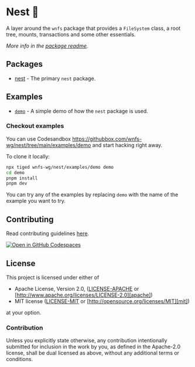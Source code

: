 # Nest 🪺

A layer around the `wnfs` package that provides a `FileSystem` class, a root tree, mounts, transactions and some other essentials.

_More info in the [package readme](https://github.com/wnfs-wg/nest/tree/main/packages/nest/README.md)._

## Packages

- [nest](https://github.com/wnfs-wg/nest/tree/main/packages/nest) - The primary `nest` package.

## Examples

- [`demo`](https://github.com/wnfs-wg/nest/tree/main/examples/demo) - A simple demo of how the `nest` package is used.

### Checkout examples

You can use Codesandbox <https://githubbox.com/wnfs-wg/nest/tree/main/examples/demo> and start hacking right away.

To clone it locally:

```bash
npx tiged wnfs-wg/nest/examples/demo demo
cd demo
pnpm install
pnpm dev
```

You can try any of the examples by replacing `demo` with the name of the example you want to try.

## Contributing

Read contributing guidelines [here](.github/CONTRIBUTING.md).

[![Open in GitHub Codespaces](https://github.com/codespaces/badge.svg)](https://codespaces.new/wnfs-wg/nest)

## License

This project is licensed under either of

- Apache License, Version 2.0, ([LICENSE-APACHE](./LICENSE-APACHE) or
  [http://www.apache.org/licenses/LICENSE-2.0][apache])
- MIT license ([LICENSE-MIT](./LICENSE-MIT) or
  [http://opensource.org/licenses/MIT][mit])

at your option.

### Contribution

Unless you explicitly state otherwise, any contribution intentionally
submitted for inclusion in the work by you, as defined in the Apache-2.0
license, shall be dual licensed as above, without any additional terms or
conditions.

[apache]: https://www.apache.org/licenses/LICENSE-2.0
[mit]: http://opensource.org/licenses/MIT
